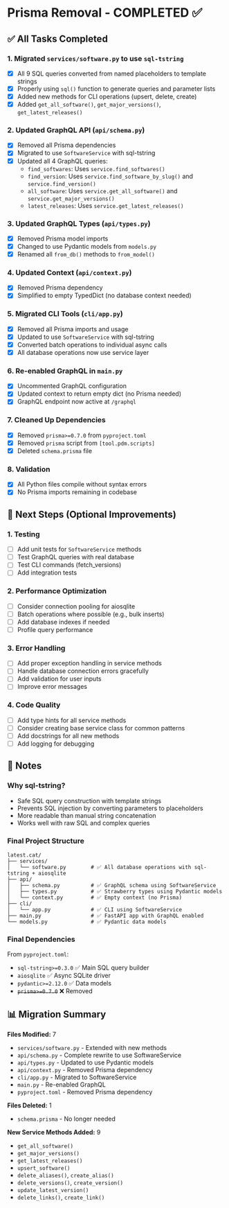 # Prisma Removal - COMPLETED ✅

## ✅ All Tasks Completed

### 1. Migrated `services/software.py` to use `sql-tstring`
- [x] All 9 SQL queries converted from named placeholders to template strings
- [x] Properly using `sql()` function to generate queries and parameter lists
- [x] Added new methods for CLI operations (upsert, delete, create)
- [x] Added `get_all_software()`, `get_major_versions()`, `get_latest_releases()`

### 2. Updated GraphQL API (`api/schema.py`)
- [x] Removed all Prisma dependencies
- [x] Migrated to use `SoftwareService` with sql-tstring
- [x] Updated all 4 GraphQL queries:
  - `find_softwares`: Uses `service.find_softwares()`
  - `find_version`: Uses `service.find_software_by_slug()` and `service.find_version()`
  - `all_software`: Uses `service.get_all_software()` and `service.get_major_versions()`
  - `latest_releases`: Uses `service.get_latest_releases()`

### 3. Updated GraphQL Types (`api/types.py`)
- [x] Removed Prisma model imports
- [x] Changed to use Pydantic models from `models.py`
- [x] Renamed all `from_db()` methods to `from_model()`

### 4. Updated Context (`api/context.py`)
- [x] Removed Prisma dependency
- [x] Simplified to empty TypedDict (no database context needed)

### 5. Migrated CLI Tools (`cli/app.py`)
- [x] Removed all Prisma imports and usage
- [x] Updated to use `SoftwareService` with sql-tstring
- [x] Converted batch operations to individual async calls
- [x] All database operations now use service layer

### 6. Re-enabled GraphQL in `main.py`
- [x] Uncommented GraphQL configuration
- [x] Updated context to return empty dict (no Prisma needed)
- [x] GraphQL endpoint now active at `/graphql`

### 7. Cleaned Up Dependencies
- [x] Removed `prisma>=0.7.0` from `pyproject.toml`
- [x] Removed `prisma` script from `[tool.pdm.scripts]`
- [x] Deleted `schema.prisma` file

### 8. Validation
- [x] All Python files compile without syntax errors
- [x] No Prisma imports remaining in codebase

## 🎯 Next Steps (Optional Improvements)

### 1. Testing
- [ ] Add unit tests for `SoftwareService` methods
- [ ] Test GraphQL queries with real database
- [ ] Test CLI commands (fetch_versions)
- [ ] Add integration tests

### 2. Performance Optimization
- [ ] Consider connection pooling for aiosqlite
- [ ] Batch operations where possible (e.g., bulk inserts)
- [ ] Add database indexes if needed
- [ ] Profile query performance

### 3. Error Handling
- [ ] Add proper exception handling in service methods
- [ ] Handle database connection errors gracefully
- [ ] Add validation for user inputs
- [ ] Improve error messages

### 4. Code Quality
- [ ] Add type hints for all service methods
- [ ] Consider creating base service class for common patterns
- [ ] Add docstrings for all new methods
- [ ] Add logging for debugging

## 📝 Notes

### Why sql-tstring?

- Safe SQL query construction with template strings
- Prevents SQL injection by converting parameters to placeholders
- More readable than manual string concatenation
- Works well with raw SQL and complex queries

### Final Project Structure

```
latest.cat/
├── services/
│   └── software.py        # ✅ All database operations with sql-tstring + aiosqlite
├── api/
│   ├── schema.py          # ✅ GraphQL schema using SoftwareService
│   ├── types.py           # ✅ Strawberry types using Pydantic models
│   └── context.py         # ✅ Empty context (no Prisma)
├── cli/
│   └── app.py             # ✅ CLI using SoftwareService
├── main.py                # ✅ FastAPI app with GraphQL enabled
└── models.py              # ✅ Pydantic data models
```

### Final Dependencies

From `pyproject.toml`:
- `sql-tstring>=0.3.0` ✅ Main SQL query builder
- `aiosqlite` ✅ Async SQLite driver
- `pydantic>=2.12.0` ✅ Data models
- ~~`prisma>=0.7.0`~~ ❌ Removed

## 📊 Migration Summary

**Files Modified:** 7
- `services/software.py` - Extended with new methods
- `api/schema.py` - Complete rewrite to use SoftwareService
- `api/types.py` - Updated to use Pydantic models
- `api/context.py` - Removed Prisma dependency
- `cli/app.py` - Migrated to SoftwareService
- `main.py` - Re-enabled GraphQL
- `pyproject.toml` - Removed Prisma dependency

**Files Deleted:** 1
- `schema.prisma` - No longer needed

**New Service Methods Added:** 9
- `get_all_software()`
- `get_major_versions()`
- `get_latest_releases()`
- `upsert_software()`
- `delete_aliases()`, `create_alias()`
- `delete_versions()`, `create_version()`
- `update_latest_version()`
- `delete_links()`, `create_link()`
